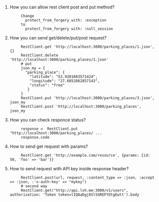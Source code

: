 1. How you can allow rest client post and put method?
      
            Change 
              protect_from_forgery with: :exception
            to
              protect_from_forgery with: :null_session
2. How you can send get/delete/put/post request?
            
            RestClient.get 'http://localhost:3000/parking_places/1.json', {}
            RestClient.delete 'http://localhost:3000/parking_places/1.json'
            # put 
            json_my = {
              "parking_place": {
                "latitude": "53.9281683571424",
                "longitude": "27.6852862857143",
                "status": "free"
               }
            }
            RestClient.put 'http://localhost:3000/parking_places/3.json', json_my
            RestClient.post 'http://localhost:3000/parking_places', json_my
            
3. How you can check responce status?
            
            response =  RestClient.put "http://localhost:3000/parking_places/ ...
            response.code 
            

4. How to send get request with params?
            
            RestClient.get 'http://example.com/resource', {params: {id: 50, 'foo' => 'bar'}}
            
5. How to send request with API key inside response header?
            
            RestClient.post(url, request, :content_type => :json, :accept => :json, :'x-auth-key' => "mykey")
            # second way
            RestClient.get("http://api.lvh.me:3000/v1/users", authorization: 'Token token=lIQAaDgj8Sl5GREFYDtgEwtt').body
